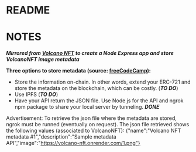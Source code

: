 # README

# NOTES

***Mirrored from [Volcano NFT](https://github.com/binghy/volcanoNFT) to create a Node Express app and store VolcanoNFT image metadata***

**Three options to store metadata (source: [freeCodeCamp](https://www.freecodecamp.org/news/how-to-make-an-nft/)):**  
- Store the information on-chain. In other words, extend your ERC-721 and store the metadata on the blockchain, which can be costly. (***TO DO***)  
- Use IPFS (***TO DO***)  
- Have your API return the JSON file. Use Node js for the API and ngrok npm package to share your local server by tunneling. ***DONE***

Advertisement: To retrieve the json file where the metadata are stored, ngrok must be runned (eventually on request).
The json file retrieved shows the following values (associated to VolcanoNFT):
{"name":"Volcano NFT metadata #1","description":"Sample metadata API","image":"https://volcano-nft.onrender.com/1.png"}
